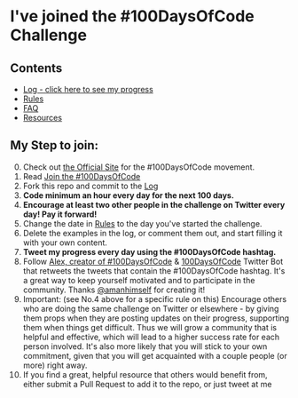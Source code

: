 # I've joined the #100DaysOfCode Challenge

## Contents
* [Log - click here to see my progress](log.md)
* [Rules](rules.md)
* [FAQ](FAQ.md)
* [Resources](resources.md)

## My Step to join:
0.  Check out [the Official Site](http://100daysofcode.com/) for the #100DaysOfCode movement.
0.  Read [Join the #100DaysOfCode](https://medium.freecodecamp.com/join-the-100daysofcode-556ddb4579e4)
0.  Fork this repo and commit to the [Log](log.md) 
0.  **Code minimum an hour every day for the next 100 days.**
0.  **Encourage at least two other people in the challenge on Twitter every day! Pay it forward!**
0.  Change the date in [Rules](rules.md) to the day you've started the challenge.
0.  Delete the examples in the log, or comment them out, and start filling it with your own content.
0.  **Tweet my progress every day using the #100DaysOfCode hashtag.**
0.  Follow [Alex, creator of #100DaysOfCode](https://twitter.com/ka11away) & [100DaysOfCode](https://twitter.com/_100DaysOfCode) Twitter Bot that retweets the tweets that contain the #100DaysOfCode hashtag. It's a great way to keep yourself motivated and to participate in the community. Thanks [@amanhimself](https://twitter.com/amanhimself) for creating it!
0.  Important: (see No.4 above for a specific rule on this) Encourage others who are doing the same challenge on Twitter or elsewhere - by giving them props when they are posting updates on their progress, supporting them when things get difficult. Thus we will grow a community that is helpful and effective, which will lead to a higher success rate for each person involved. It's also more likely that you will stick to your own commitment, given that you will get acquainted with a couple people (or more) right away.
0.  If you find a great, helpful resource that others would benefit from, either submit a Pull Request to add it to the repo, or just tweet at me